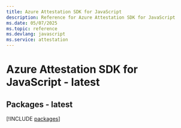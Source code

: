 ```yaml
---
title: Azure Attestation SDK for JavaScript
description: Reference for Azure Attestation SDK for JavaScript
ms.date: 05/07/2025
ms.topic: reference
ms.devlang: javascript
ms.service: attestation
---
```

# Azure Attestation SDK for JavaScript - latest
## Packages - latest
[!INCLUDE [packages](attestation-index.md)]